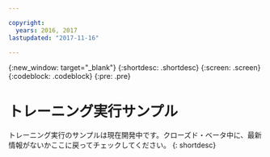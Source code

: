 ```yaml
---

copyright:
  years: 2016, 2017
lastupdated: "2017-11-16"

---
```

{:new_window: target="_blank"}
{:shortdesc: .shortdesc}
{:screen: .screen}
{:codeblock: .codeblock}
{:pre: .pre}

# トレーニング実行サンプル

トレーニング実行のサンプルは現在開発中です。クローズド・ベータ中に、最新情報がないかここに戻ってチェックしてください。
{: shortdesc}
